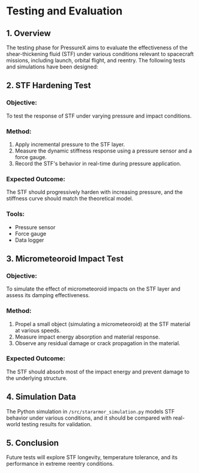 # Testing and Evaluation

## 1. Overview

The testing phase for PressureX aims to evaluate the effectiveness of the shear-thickening fluid (STF) under various conditions relevant to spacecraft missions, including launch, orbital flight, and reentry. The following tests and simulations have been designed:

## 2. STF Hardening Test

### Objective:
To test the response of STF under varying pressure and impact conditions.

### Method:
1. Apply incremental pressure to the STF layer.
2. Measure the dynamic stiffness response using a pressure sensor and a force gauge.
3. Record the STF's behavior in real-time during pressure application.

### Expected Outcome:
The STF should progressively harden with increasing pressure, and the stiffness curve should match the theoretical model.

### Tools:
- Pressure sensor
- Force gauge
- Data logger

## 3. Micrometeoroid Impact Test

### Objective:
To simulate the effect of micrometeoroid impacts on the STF layer and assess its damping effectiveness.

### Method:
1. Propel a small object (simulating a micrometeoroid) at the STF material at various speeds.
2. Measure impact energy absorption and material response.
3. Observe any residual damage or crack propagation in the material.

### Expected Outcome:
The STF should absorb most of the impact energy and prevent damage to the underlying structure.

## 4. Simulation Data

The Python simulation in `/src/stararmor_simulation.py` models STF behavior under various conditions, and it should be compared with real-world testing results for validation.

## 5. Conclusion

Future tests will explore STF longevity, temperature tolerance, and its performance in extreme reentry conditions.
